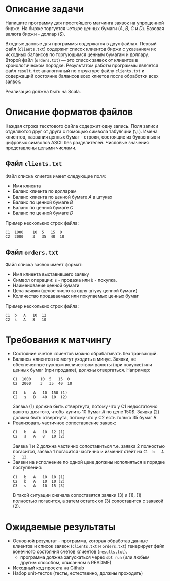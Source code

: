 # Описание задачи

Напишите программу для простейшего матчинга заявок на упрощенной бирже. На бирже торгуется четыре ценных бумаги (_A_, _B_, _C_ и _D_). Базовая валюта биржи - доллар (_$_). 

Входные данные для программы содержатся в двух файлах. Первый файл (`clients.txt`) содержит список клиентов биржи с указанием их исходных балансов по торгующимся ценным бумагам и доллару. Второй файл (`orders.txt`) — это список заявок от клиентов в хронологическом порядке. Результатом работы программы является файл `result.txt` аналогичный по структуре файлу `clients.txt` и содержащий состояние балансов всех клиетов после обработки всех заявок.

Реализация должна быть на Scala.

# Описание форматов файлов

Каждая строка тесктового файла содержит одну запись. Поля записи отделяются друг от друга с помощью символа табуляции (`\t`). Имена клиентов, названия ценных бумаг - строки, состоящие из буквенных и цифровых символов ASCII без разделителей. Числовые значения представлены целыми числами. 

## Файл `clients.txt`

Файл списка клиетов имеет следующие поля:
 * Имя клиента
 * Баланс клиента по долларам 
 * Баланс клиента по ценной бумаге _A_ в штуках
 * Баланс по ценной бумаге _B_
 * Баланс по ценной бумаге _C_
 * Баланс по ценной бумаге _D_

Пример нескольких строк файла:

```
C1  1000    10  5   15  0 
C2  2000    3   35  40  10
```

## Файл `orders.txt`

Файл списка заявок имеет формат:

 * Имя клиента выставившего заявку
 * Символ операции: `s` - продажа или `b` - покупка.
 * Наименование ценной бумаги
 * Цена заявки (целое число за одну штуку ценной бумаги)
 * Количество продаваемых или покупаемых ценных бумаг
 
Пример нескольких строк файла:

```
C1  b   A   10  12
C2  s   A   8   10
```

# Требования к матчингу
 * Состояние счетов клиентов можно обрабатывать без транзакций.
 * Балансы клиентов не могут уходить в минус. Заявки, не обеспеченные нужным количеством валюты (при покупке) или ценных бумаг (при продаже), должны отвергаться. Например:
   ```
   C1  1000    10  5   15  0 
   C2  2000    3   35  40  10
   ```
   ```
   C1   b   A   10  150 (1)
   C2   s   B   40  10  (2)
   ```
   Заявка (1) должна быть отвергнута, потому что у С1 недостаточно валюты для того, чтобы купить 10 бумаг _A_ по цене 150$. Заявка (2) должна быть отвергнута, потому что у С2 есть только 35 бумаг _В_.
 * Реализовать частичное сопоставление заявок: 
   ```
   C1   b   A   10  12 (1)
   C2   s   A   8   10 (2)
   ```
   Заявка 1 и 2 должна частично сопоставиться т.е. заявка 2 полностью погасится, заявка 1 погасится частично и изменит стейт на  `C1  b   A   2   12`.
 * Заявки на исполнение по одной цене должны исполняться в порядке поступления:
   ```
   C1   b   A   10  10 (1)
   C2   b   A   10  10 (2)
   C3   s   A   10  15 (3)
   ```
   В такой ситуации сначала сопоставятся заявки (3) и (1), (1) полностью погасится, а затем остаток от (3) сопоставится с заявкой (2).
  

# Ожидаемые результаты

 * Основной результат - программа, которая обработав данные клиентов и список заявок (`clients.txt` и `orders.txt`) генерирует файл конечного состояния счетов клиентов (`results.txt`).
    - программа должна запускаться через `sbt run` (или любым другим способом, описанном в README)
 * Исходный код проекта на Github
 * Набор unit-тестов (тесты, естественно, должны проходить)
